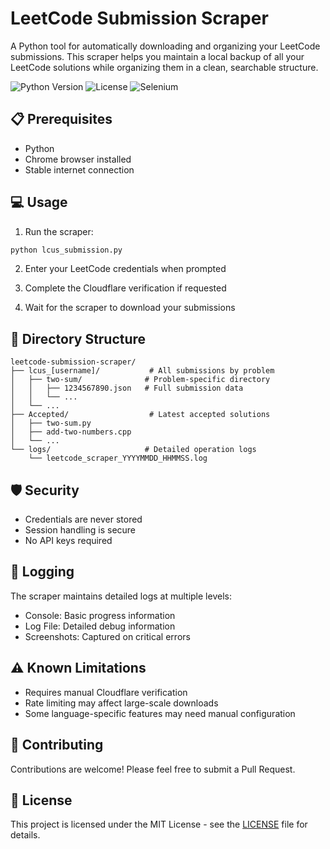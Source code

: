 # LeetCode Submission Scraper

A Python tool for automatically downloading and organizing your LeetCode submissions. This scraper helps you maintain a local backup of all your LeetCode solutions while organizing them in a clean, searchable structure.

![Python Version](https://img.shields.io/badge/python-3.6%2B-blue)
![License](https://img.shields.io/badge/license-MIT-green)
![Selenium](https://img.shields.io/badge/selenium-4.0%2B-orange)

## 📋 Prerequisites

- Python
- Chrome browser installed
- Stable internet connection

## 💻 Usage

1. Run the scraper:

```bash
python lcus_submission.py
```

2. Enter your LeetCode credentials when prompted

3. Complete the Cloudflare verification if requested

4. Wait for the scraper to download your submissions

## 📁 Directory Structure

```
leetcode-submission-scraper/
├── lcus_[username]/           # All submissions by problem
│   ├── two-sum/              # Problem-specific directory
│   │   ├── 1234567890.json   # Full submission data
│   │   └── ...
│   └── ...
├── Accepted/                  # Latest accepted solutions
│   ├── two-sum.py
│   ├── add-two-numbers.cpp
│   └── ...
└── logs/                     # Detailed operation logs
    └── leetcode_scraper_YYYYMMDD_HHMMSS.log
```

## 🛡️ Security

- Credentials are never stored
- Session handling is secure
- No API keys required

## 📝 Logging

The scraper maintains detailed logs at multiple levels:
- Console: Basic progress information
- Log File: Detailed debug information
- Screenshots: Captured on critical errors

## ⚠️ Known Limitations

- Requires manual Cloudflare verification
- Rate limiting may affect large-scale downloads
- Some language-specific features may need manual configuration

## 🤝 Contributing

Contributions are welcome! Please feel free to submit a Pull Request.

## 📄 License

This project is licensed under the MIT License - see the [LICENSE](LICENSE) file for details.
